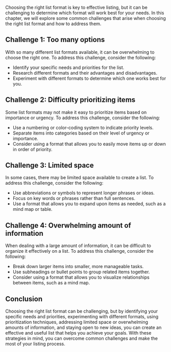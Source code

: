 
Choosing the right list format is key to effective listing, but it can be challenging to determine which format will work best for your needs. In this chapter, we will explore some common challenges that arise when choosing the right list format and how to address them.

Challenge 1: Too many options
-----------------------------

With so many different list formats available, it can be overwhelming to choose the right one. To address this challenge, consider the following:

* Identify your specific needs and priorities for the list.
* Research different formats and their advantages and disadvantages.
* Experiment with different formats to determine which one works best for you.

Challenge 2: Difficulty prioritizing items
------------------------------------------

Some list formats may not make it easy to prioritize items based on importance or urgency. To address this challenge, consider the following:

* Use a numbering or color-coding system to indicate priority levels.
* Separate items into categories based on their level of urgency or importance.
* Consider using a format that allows you to easily move items up or down in order of priority.

Challenge 3: Limited space
--------------------------

In some cases, there may be limited space available to create a list. To address this challenge, consider the following:

* Use abbreviations or symbols to represent longer phrases or ideas.
* Focus on key words or phrases rather than full sentences.
* Use a format that allows you to expand upon items as needed, such as a mind map or table.

Challenge 4: Overwhelming amount of information
-----------------------------------------------

When dealing with a large amount of information, it can be difficult to organize it effectively on a list. To address this challenge, consider the following:

* Break down larger items into smaller, more manageable tasks.
* Use subheadings or bullet points to group related items together.
* Consider using a format that allows you to visualize relationships between items, such as a mind map.

Conclusion
----------

Choosing the right list format can be challenging, but by identifying your specific needs and priorities, experimenting with different formats, using prioritization techniques, addressing limited space or overwhelming amounts of information, and staying open to new ideas, you can create an effective and useful list that helps you achieve your goals. With these strategies in mind, you can overcome common challenges and make the most of your listing process.

